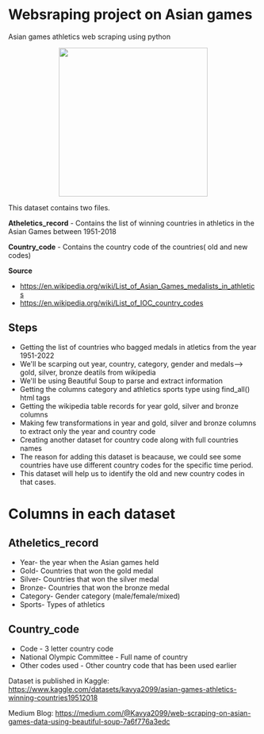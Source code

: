 # Websraping project on Asian games
Asian games athletics web scraping using python

<p align="center">
<img src="https://cdn.dribbble.com/users/406059/screenshots/2885391/hurdles_run.gif"  width="300" height="300" />
</p>

This dataset contains two files.

**Atheletics_record** - Contains the list of winning countries in athletics in the Asian Games between 1951-2018

**Country_code** - Contains the country code of the countries( old and new codes)

**Source**

- https://en.wikipedia.org/wiki/List_of_Asian_Games_medalists_in_athletics
- https://en.wikipedia.org/wiki/List_of_IOC_country_codes

## Steps
- Getting the list of countries who bagged medals in atletics from the year 1951-2022
- We'll be scarping out year, country, category, gender and medals--> gold, silver, bronze deatils from wikipedia
- We'll be using Beautiful Soup to parse and extract information
- Getting the columns category and athletics sports type using find_all() html tags
- Getting the wikipedia table records for year gold, silver and bronze columns
- Making few transformations in year and gold, silver and bronze columns to extract only the year and country code
- Creating another dataset for country code along with full countries names
- The reason for adding this dataset is beacause, we could see some countries have use different country codes for the specific time period.
- This dataset will help us to identify the old and new country codes in that cases.

# Columns in each dataset
## Atheletics_record 

- Year- the year when the Asian games held
- Gold- Countries that won the gold medal
- Silver- Countries that won the silver medal
- Bronze- Countries that won the bronze medal
- Category- Gender category (male/female/mixed)
- Sports- Types of athletics

## Country_code

- Code - 3 letter country code
- National Olympic Committee - Full name of country
- Other codes used - Other country code that has been used earlier


Dataset is published in Kaggle: https://www.kaggle.com/datasets/kavya2099/asian-games-athletics-winning-countries19512018

Medium Blog: https://medium.com/@Kavya2099/web-scraping-on-asian-games-data-using-beautiful-soup-7a6f776a3edc
